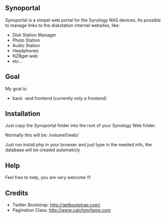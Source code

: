 Synoportal
----------
Synoportal is a simpel web portal for the Synology NAS devices.
Its possible to manage links to the diskstation internal websites, like:
* Disk Station Manager
* Photo Station
* Audio Station
* Headphones
* NZBget web 
* etc...

Goal
----
My goal is:
- back -and frontend (currently only a frontend)

Installation
------------
Just copy the Synoportal folder into the root of your Synology Web folder.

Normally this will be: /volume1/web/

Just run install.php in your browser and just type in the needed info, the database will be created automaticly

Help
----
Feel free to help, you are very welcome  !!!

Credits
-------
* Twitter Bootstrap: http://getbootstrap.com/
* Pagination Class: http://www.catchmyfame.com

